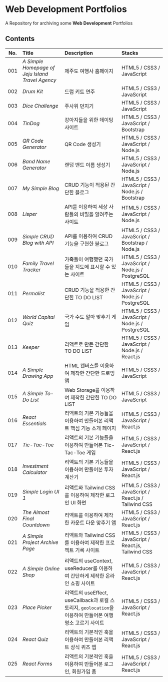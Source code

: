 # Web Development Portfolios

A Repository for archiving some **Web Development** Portfolios

## Contents

| **No.** | **Title**                                        | **Description**                                                                                            | **Stacks**                                          |
| :-----: | :----------------------------------------------- | :--------------------------------------------------------------------------------------------------------- | :-------------------------------------------------- |
|   001   | _A Simple Homepage of Jeju Island Travel Agency_ | 제주도 여행사 홈페이지                                                                                     | HTML5 / CSS3 / JavaScript                           |
|   002   | _Drum Kit_                                       | 드럼 키트 연주                                                                                             | HTML5 / CSS3 / JavaScript                           |
|   003   | _Dice Challenge_                                 | 주사위 던지기                                                                                              | HTML5 / CSS3 / JavaScript                           |
|   004   | _TinDog_                                         | 강아지들을 위한 데이팅 사이트                                                                              | HTML5 / CSS3 / JavaScript / Bootstrap               |
|   005   | _QR Code Generator_                              | QR Code 생성기                                                                                             | HTML5 / CSS3 / JavaScript / Node.js                 |
|   006   | _Band Name Generator_                            | 랜덤 밴드 이름 생성기                                                                                      | HTML5 / CSS3 / JavaScript / Node.js                 |
|   007   | _My Simple Blog_                                 | CRUD 기능이 적용된 간단한 블로그                                                                           | HTML5 / CSS3 / JavaScript / Node.js / Bootstrap     |
|   008   | _Lisper_                                         | API를 이용하여 세상 사람들의 비밀을 알려주는 사이트                                                        | HTML5 / CSS3 / JavaScript / Node.js                 |
|   009   | _Simple CRUD Blog with API_                      | API를 이용하여 CRUD 기능을 구현한 블로그                                                                   | HTML5 / CSS3 / JavaScript / Bootstrap / Node.js     |
|   010   | _Family Travel Tracker_                          | 가족들이 여행했던 국가들을 지도에 표시할 수 있는 사이트                                                    | HTML5 / CSS3 / JavaScript / Node.js / PostgreSQL    |
|   011   | _Permalist_                                      | CRUD 기능을 적용한 간단한 TO DO LIST                                                                       | HTML5 / CSS3 / JavaScript / Node.js / PostgreSQL    |
|   012   | _World Capital Quiz_                             | 국가 수도 알아 맞추기 게임                                                                                 | HTML5 / CSS3 / JavaScript / Node.js / PostgreSQL    |
|   013   | _Keeper_                                         | 리액트로 만든 간단한 TO DO LIST                                                                            | HTML5 / CSS3 / JavaScript / Node.js / React.js      |
|   014   | _A Simple Drawing App_                           | HTML 캔버스를 이용하여 제작한 간단한 드로잉 앱                                                             | HTML5 / CSS3 / JavaScript                           |
|   015   | _A Simple To-Do List_                            | Web Storage를 이용하여 제작한 간단한 TO DO LIST                                                            | HTML5 / CSS3 / JavaScript                           |
|   016   | _React Essentials_                               | 리액트의 기본 기능들을 이용하여 만들어본 리액트 핵심 기능 소개 페이지                                      | HTML5 / CSS3 / JavaScript / React.js                |
|   017   | _Tic-Tac-Toe_                                    | 리액트의 기본 기능들을 이용하여 만들어본 Tic-Tac-Toe 게임                                                  | HTML5 / CSS3 / JavaScript / React.js                |
|   018   | _Investment Calculator_                          | 리액트의 기본 기능들을 이용하여 만들어본 투자 계산기                                                       | HTML5 / CSS3 / JavaScript / React.js                |
|   019   | _Simple Login UI 1_                              | 리액트와 Tailwind CSS를 이용하여 제작한 로그인 UI 화면                                                     | HTML5 / CSS3 / JavaScript / React.js / Tailwind CSS |
|   020   | _The Almost Final Countdown_                     | 리액트를 이용하여 제작한 카운트 다운 맞추기 앱                                                             | HTML5 / CSS3 / JavaScript / React.js                |
|   021   | _A Simple Project Archive Page_                  | 리액트와 Tailwind CSS를 이용하여 제작한 프로젝트 기록 사이트                                               | HTML5 / CSS3 / JavaScript / React.js, Tailwind CSS  |
|   022   | _A Simple Online Shop_                           | 리액트의 useContext, useReducer를 이용하여 간단하게 제작한 온라인 쇼핑 사이트                              | HTML5 / CSS3 / JavaScript / React.js                |
|   023   | _Place Picker_                                   | 리액트의 useEffect, useCallback과 로컬 스토리지, `geolocation`을 이용하여 만들어본 여행 명소 고르기 사이트 | HTML5 / CSS3 / JavaScript / React.js                |
|   024   | _React Quiz_                                     | 리액트의 기본적인 훅을 이용하여 만들어본 리액트 상식 퀴즈 앱                                               | HTML5 / CSS3 / JavaScript / React.js                |
|   025   | _React Forms_                                    | 리액트의 기본적인 훅을 이용하여 만들어본 로그인, 회원가입 폼                                               | HTML5 / CSS3 / JavaScript / React.js                |
